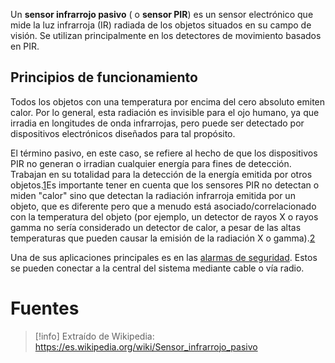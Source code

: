 Un **sensor infrarrojo pasivo** ( o **sensor PIR**) es un sensor electrónico que mide la luz infrarroja (IR) radiada de los objetos situados en su campo de visión. Se utilizan principalmente en los detectores de movimiento basados en PIR.
## Principios de funcionamiento

Todos los objetos con una temperatura por encima del cero absoluto emiten calor. Por lo general, esta radiación es invisible para el ojo humano, ya que irradia en longitudes de onda infrarrojas, pero puede ser detectado por dispositivos electrónicos diseñados para tal propósito.

El término pasivo, en este caso, se refiere al hecho de que los dispositivos PIR no generan o irradian cualquier energía para fines de detección. Trabajan en su totalidad para la detección de la energía emitida por otros objetos.[1](https://es.wikipedia.org/wiki/Sensor_infrarrojo_pasivo#cite_note-1)​ Es importante tener en cuenta que los sensores PIR no detectan o miden "calor" sino que detectan la radiación infrarroja emitida por un objeto, que es diferente pero que a menudo está asociado/correlacionado con la temperatura del objeto (por ejemplo, un detector de rayos X o rayos gamma no sería considerado un detector de calor, a pesar de las altas temperaturas que pueden causar la emisión de la radiación X o gamma).[2](https://es.wikipedia.org/wiki/Sensor_infrarrojo_pasivo#cite_note-2)​

Una de sus aplicaciones principales es en las [alarmas de seguridad](https://es.wikipedia.org/wiki/Alarma_de_seguridad "Alarma de seguridad"). Estos se pueden conectar a la central del sistema mediante cable o vía radio.
# Fuentes

> [!info]
> Extraído de Wikipedia: https://es.wikipedia.org/wiki/Sensor_infrarrojo_pasivo